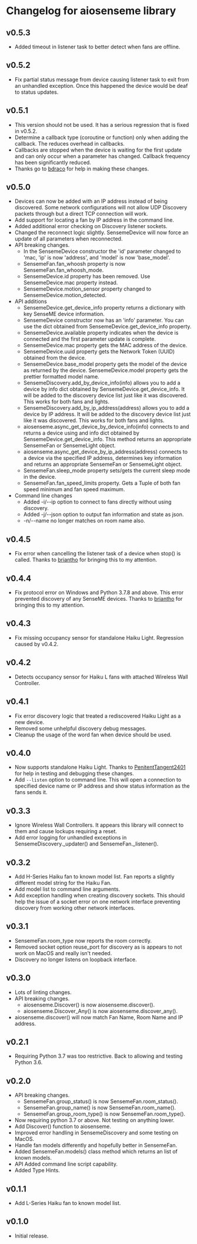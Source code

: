 # Changelog for aiosenseme library

## v0.5.3

* Added timeout in listener task to better detect when fans are offline.

## v0.5.2

* Fix partial status message from device causing listener task to exit from an unhandled exception. Once this happened the device would be deaf to status updates.

## v0.5.1

* This version should not be used. It has a serious regression that is fixed in v0.5.2.
* Determine a callback type (coroutine or function) only when adding the callback. The reduces overhead in callbacks.
* Callbacks are stopped when the device is waiting for the first update and can only occur when a parameter has changed. Callback frequency has been significantly reduced.
* Thanks go to [bdraco](https://github.com/bdraco) for help in making these changes.

## v0.5.0

* Devices can now be added with an IP address instead of being discovered. Some network configurations will not allow UDP Discovery packets through but a direct TCP connection will work.
* Add support for locating a fan by IP address in the command line.
* Added additional error checking on Discovery listener sockets.
* Changed the reconnect logic slightly. SensemeDevice will now force an update of all parameters when reconnected.
* API breaking changes.
  * In the SensemeDevice constructor the 'id' parameter changed to 'mac, 'ip' is now 'address', and 'model' is now 'base_model'.
  * SensemeFan.fan_whoosh property is now SensemeFan.fan_whoosh_mode.
  * SensemeDevice.id property has been removed. Use SensemeDevice.mac property instead.
  * SensemeDevice.motion_sensor property changed to SensemeDevice.motion_detected.
* API additions
  * SensemeDevice.get_device_info property returns a dictionary with key SenseME device information.
  * SensemeDevice constructor now has an 'info' parameter. You can use the dict obtained from SensemeDevice.get_device_info property.
  * SensemeDevice.available property indicates when the device is connected and the first parameter update is complete.
  * SensemeDevice.mac property gets the MAC address of the device.
  * SensemeDevice.uuid property gets the Network Token (UUID) obtained from the device.
  * SensemeDevice.base_model property gets the model of the device as returned by the device. SensemeDevice.model property gets the prettier formatted model name.
  * SensemeDiscovery.add_by_device_info(info) allows you to add a device by info dict obtained by SensemeDevice.get_device_info. It will be added to the discovery device list just like it was discovered. This works for both fans and lights.
  * SensemeDiscovery.add_by_ip_address(address) allows you to add a device by IP address. It will be added to the discovery device list just like it was discovered. This works for both fans and lights.
  * aiosenseme.async_get_device_by_device_info(info) connects to and returns a device using and info dict obtained by SensemeDevice.get_device_info. This method returns an appropriate SensemeFan or SensemeLight object.
  * aiosenseme.async_get_device_by_ip_address(address) connects to a device via the specified IP address, determines key information and returns an appropriate SensemeFan or SensemeLight object.
  * SensemeFan.sleep_mode property sets/gets the current sleep mode in the device.
  * SensemeFan.fan_speed_limits property. Gets a Tuple of both fan speed minimum and fan speed maximum.
* Command line changes
  * Added -i/--ip option to connect to fans directly without using discovery.
  * Added -j/--json option to output fan information and state as json.
  * -n/--name no longer matches on room name also.

## v0.4.5

* Fix error when cancelling the listener task of a device when stop() is called. Thanks to [briantho](https://github.com/briantho) for bringing this to my attention.

## v0.4.4

* Fix protocol error on Windows and Python 3.7.8 and above. This error prevented discovery of any SenseME devices. Thanks to [briantho](https://github.com/briantho) for bringing this to my attention.

## v0.4.3

* Fix missing occupancy sensor for standalone Haiku Light. Regression caused by v0.4.2.

## v0.4.2

* Detects occupancy sensor for Haiku L fans with attached Wireless Wall Controller.

## v0.4.1

* Fix error discovery logic that treated a rediscovered Haiku Light as a new device.
* Removed some unhelpful discovery debug messages.
* Cleanup the usage of the word fan when device should be used.

## v0.4.0

* Now supports standalone Haiku Light. Thanks to [PenitentTangent2401](https://github.com/PenitentTangent2401) for help in testing and debugging these changes.
* Add ```--listen``` option to command line. This will open a connection to specified device name or IP address and show status information as the fans sends it.

## v0.3.3

* Ignore Wireless Wall Controllers. It appears this library will connect to them and cause lockups requiring a reset.
* Add error logging for unhandled exceptions in SensemeDiscovery._updater() and SensemeFan._listener().

## v0.3.2

* Add H-Series Haiku fan to known model list. Fan reports a slightly different model string for the Haiku Fan.
* Add model list to command line arguments.
* Add exception handling when creating discovery sockets. This should help the issue of a socket error on one network interface preventing discovery from working other network interfaces.

## v0.3.1

* SensemeFan.room_type now reports the room correctly.
* Removed socket option reuse_port for discovery as is appears to not work on MacOS and really isn't needed.
* Discovery no longer listens on loopback interface.

## v0.3.0

* Lots of linting changes.
* API breaking changes.
  * aiosenseme.Discover() is now aiosenseme.discover().
  * aiosenseme.Discover_Any() is now aiosenseme.discover_any().
* aiosenseme.discover() will now match Fan Name, Room Name and IP address.

## v0.2.1

* Requiring Python 3.7 was too restrictive. Back to allowing and testing Python 3.6.

## v0.2.0

* API breaking changes.
  * SensemeFan.group_status() is now SensemeFan.room_status().
  * SensemeFan.group_name() is now SensemeFan.room_name().
  * SensemeFan.group_room_type() is now SensemeFan.room_type().
* Now requiring python 3.7 or above. Not testing on anything lower.
* Add Discover() function to aiosenseme.
* Improved error handling in SensemeDiscovery and some testing on MacOS.
* Handle fan models differently and hopefully better in SensemeFan.
* Added SensemeFan.models() class method which returns an list of known models.
* API Added command line script capability.
* Added Type Hints.

## v0.1.1

* Add L-Series Haiku fan to known model list.

## v0.1.0

* Initial release.
